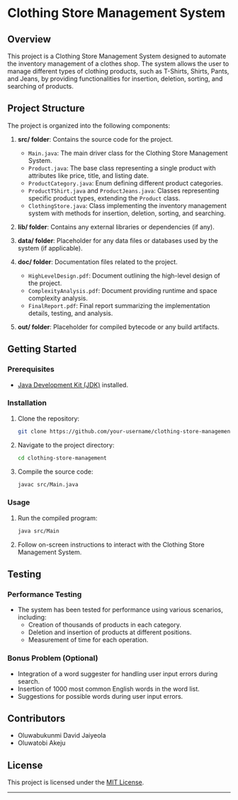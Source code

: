 # Clothing Store Management System

## Overview

This project is a Clothing Store Management System designed to automate the inventory management of a clothes shop. The system allows the user to manage different types of clothing products, such as T-Shirts, Shirts, Pants, and Jeans, by providing functionalities for insertion, deletion, sorting, and searching of products.

## Project Structure

The project is organized into the following components:

1. **src/ folder**: Contains the source code for the project.
   - `Main.java`: The main driver class for the Clothing Store Management System.
   - `Product.java`: The base class representing a single product with attributes like price, title, and listing date.
   - `ProductCategory.java`: Enum defining different product categories.
   - `ProductTShirt.java` and `ProductJeans.java`: Classes representing specific product types, extending the `Product` class.
   - `ClothingStore.java`: Class implementing the inventory management system with methods for insertion, deletion, sorting, and searching.

2. **lib/ folder**: Contains any external libraries or dependencies (if any).

3. **data/ folder**: Placeholder for any data files or databases used by the system (if applicable).

4. **doc/ folder**: Documentation files related to the project.
   - `HighLevelDesign.pdf`: Document outlining the high-level design of the project.
   - `ComplexityAnalysis.pdf`: Document providing runtime and space complexity analysis.
   - `FinalReport.pdf`: Final report summarizing the implementation details, testing, and analysis.

5. **out/ folder**: Placeholder for compiled bytecode or any build artifacts.

## Getting Started

### Prerequisites

- [Java Development Kit (JDK)](https://www.oracle.com/java/technologies/javase-downloads.html) installed.

### Installation

1. Clone the repository:

   ```bash
   git clone https://github.com/your-username/clothing-store-management.git
   ```

2. Navigate to the project directory:

   ```bash
   cd clothing-store-management
   ```

3. Compile the source code:

   ```bash
   javac src/Main.java
   ```

### Usage

1. Run the compiled program:

   ```bash
   java src/Main
   ```

2. Follow on-screen instructions to interact with the Clothing Store Management System.

## Testing

### Performance Testing

- The system has been tested for performance using various scenarios, including:
  - Creation of thousands of products in each category.
  - Deletion and insertion of products at different positions.
  - Measurement of time for each operation.

### Bonus Problem (Optional)

- Integration of a word suggester for handling user input errors during search.
- Insertion of 1000 most common English words in the word list.
- Suggestions for possible words during user input errors.

## Contributors

- Oluwabukunmi David Jaiyeola
- Oluwatobi Akeju

## License

This project is licensed under the [MIT License](LICENSE).

---


